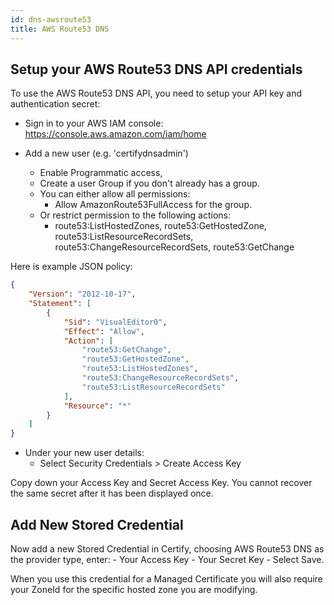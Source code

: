```yaml
---
id: dns-awsroute53
title: AWS Route53 DNS
---
```


## Setup your AWS Route53 DNS API credentials
To use the AWS Route53 DNS API, you need to setup your API key and authentication secret: 

- Sign in to your AWS IAM console: https://console.aws.amazon.com/iam/home

- Add a new user (e.g. 'certifydnsadmin')
    - Enable Programmatic access, 
    - Create a user Group if you don't already has a group.
    - You can either allow all permissions: 
        - Allow AmazonRoute53FullAccess for the group.
    - Or restrict permission to the following actions:
        - route53:ListHostedZones, route53:GetHostedZone, route53:ListResourceRecordSets, route53:ChangeResourceRecordSets, route53:GetChange 

Here is example JSON policy:
```json
{
    "Version": "2012-10-17",
    "Statement": [
        {
            "Sid": "VisualEditor0",
            "Effect": "Allow",
            "Action": [
                "route53:GetChange",
                "route53:GetHostedZone",
                "route53:ListHostedZones",
                "route53:ChangeResourceRecordSets",
                "route53:ListResourceRecordSets"
            ],
            "Resource": "*"
        }
    ]
}
```

- Under your new user details:
    - Select Security Credentials > Create Access Key

Copy down your Access Key and Secret Access Key. You cannot recover the same secret after it has been displayed once.

## Add New Stored Credential
Now add a new Stored Credential in Certify, choosing AWS Route53 DNS as the provider type, enter:
    - Your Access Key
    - Your Secret Key
    - Select Save.

When you use this credential for a Managed Certificate you will also require your ZoneId for the specific hosted zone you are modifying.
